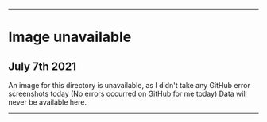
***

# Image unavailable

## July 7th 2021

An image for this directory is unavailable, as I didn't take any GitHub error screenshots today (No errors occurred on GitHub for me today) Data will never be available here.

***
